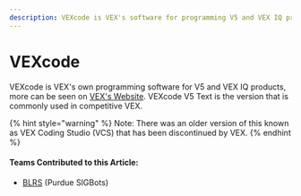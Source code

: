 ```yaml
---
description: VEXcode is VEX's software for programming V5 and VEX IQ products.
---
```


# VEXcode

VEXcode is VEX's own programming software for V5 and VEX IQ products, more can be seen on [VEX's Website](https://www.vexrobotics.com/vexedr/products/programming). VEXcode V5 Text is the version that is commonly used in competitive VEX. 

{% hint style="warning" %}
Note: There was an older version of this known as VEX Coding Studio \(VCS\) that has been discontinued by VEX.
{% endhint %}

#### Teams Contributed to this Article:

* [BLRS](https://purduesigbots.com/) \(Purdue SIGBots\)

